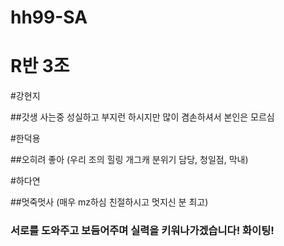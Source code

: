 # hh99-SA

# R반 3조

#강현지

##갓생 사는중 성실하고 부지런 하시지만 많이 겸손하셔서 본인은 모르심

#한덕용

##오히려 좋아 (우리 조의 힐링 개그캐 분위기 담당, 청일점, 막내)

#하다연

##멋죽멋사 (매우 mz하심 친절하시고 멋지신 분 최고)


### 서로를 도와주고 보듬어주며 실력을 키워나가겠습니다! 화이팅!
